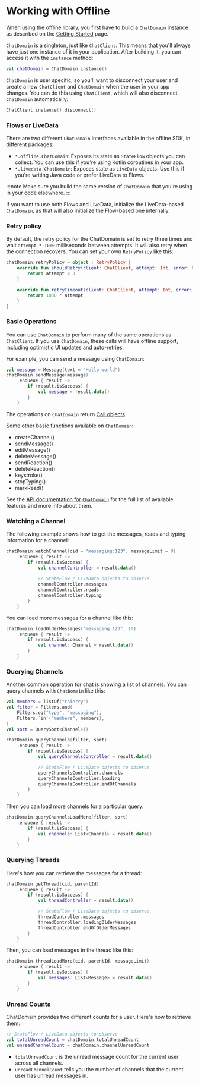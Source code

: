 # Working with Offline

When using the offline library, you first have to build a `ChatDomain` instance as described on the [Getting Started](../01-basics/03-getting-started.md#creating-a-chatdomain) page.

`ChatDomain` is a singleton, just like `ChatClient`. This means that you'll always have just one instance of it in your application. After building it, you can access it with the `instance` method:

```kotlin
val chatDomain = ChatDomain.instance()
```

`ChatDomain` is user specific, so you'll want to disconnect your user and create a new `ChatClient` and `ChatDomain` when the user in your app changes. You can do this using `ChatClient`, which will also disconnect `ChatDomain` automatically:

```kotlin
ChatClient.instance().disconnect()
```

### Flows or LiveData

There are two different `ChatDomain` interfaces available in the offline SDK, in different packages:

- `*.offline.ChatDomain`: Exposes its state as `StateFlow` objects you can collect. You can use this if you're using Kotlin coroutines in your app. 
- `*.livedata.ChatDomain`: Exposes state as `LiveData` objects. Use this if you're writing Java code or prefer LiveData to Flows.

:::note
Make sure you build the same version of `ChatDomain` that you're using in your code elsewhere.
:::

If you want to use both Flows and LiveData, initialize the LiveData-based `ChatDomain`, as that will also initialize the Flow-based one internally.

### Retry policy

By default, the retry policy for the ChatDomain is set to retry three times and wait `attempt * 1000` milliseconds between attempts. It will also retry when the connection recovers. You can set your own `RetryPolicy` like this:

```kotlin
chatDomain.retryPolicy = object : RetryPolicy {
    override fun shouldRetry(client: ChatClient, attempt: Int, error: ChatError): Boolean {
        return attempt < 3
    }

    override fun retryTimeout(client: ChatClient, attempt: Int, error: ChatError): Int {
        return 1000 * attempt
    }
}
```

### Basic Operations

You can use `ChatDomain` to perform many of the same operations as `ChatClient`. If you use `ChatDomain`, these calls will have offline support, including optimistic UI updates and auto-retries.

For example, you can send a message using `ChatDomain`:

```kotlin
val message = Message(text = "Hello world")
chatDomain.sendMessage(message)
    .enqueue { result ->
        if (result.isSuccess) {
            val message = result.data()
        }
    }
```

The operations on `ChatDomain` return [Call objects](../01-basics/04-core-concepts.md#calls).

Some other basic functions available on `ChatDomain`:

- createChannel()
- sendMessage()
- editMessage()
- deleteMessage()
- sendReaction()
- deleteReaction()
- keystroke()
- stopTyping()
- markRead()

See the [API documentation for `ChatDomain`](https://getstream.github.io/stream-chat-android/stream-chat-android-offline/stream-chat-android-offline/io.getstream.chat.android.offline/-chat-domain/index.html) for the full list of available features and more info about them.

### Watching a Channel

The following example shows how to get the messages, reads and typing information for a channel:

```kotlin
chatDomain.watchChannel(cid = "messaging:123", messageLimit = 0) 
    .enqueue { result -> 
        if (result.isSuccess) { 
            val channelController = result.data() 
 
            // StateFlow / LiveData objects to observe 
            channelController.messages 
            channelController.reads 
            channelController.typing 
        } 
    }
```

You can load more messages for a channel like this:

```kotlin
chatDomain.loadOlderMessages("messaging:123", 10)
    .enqueue { result ->
        if (result.isSuccess) {
            val channel: Channel = result.data()
        }
    }
```

### Querying Channels

Another common operation for chat is showing a list of channels. You can query channels with `ChatDomain` like this:

```kotlin
val members = listOf("thierry")
val filter = Filters.and(
    Filters.eq("type", "messaging"),
    Filters.`in`("members", members),
)
val sort = QuerySort<Channel>()

chatDomain.queryChannels(filter, sort)
    .enqueue { result ->
        if (result.isSuccess) {
            val queryChannelsController = result.data()

            // StateFlow / LiveData objects to observe 
            queryChannelsController.channels
            queryChannelsController.loading
            queryChannelsController.endOfChannels
        }
    }
```

Then you can load more channels for a particular query:

```kotlin
chatDomain.queryChannelsLoadMore(filter, sort)
    .enqueue { result ->
        if (result.isSuccess) {
            val channels: List<Channel> = result.data()
        }
    }
```

### Querying Threads

Here's how you can retrieve the messages for a thread:

```kotlin
chatDomain.getThread(cid, parentId)
    .enqueue { result ->
        if (result.isSuccess) {
            val threadController = result.data()

            // StateFlow / LiveData objects to observe 
            threadController.messages
            threadController.loadingOlderMessages
            threadController.endOfOlderMessages
        }
    }
```

Then, you can load messages in the thread like this:

```kotlin
chatDomain.threadLoadMore(cid, parentId, messageLimit)
    .enqueue { result ->
        if (result.isSuccess) {
            val messages: List<Message> = result.data()
        }
    }
```

### Unread Counts

ChatDomain provides two different counts for a user. Here's how to retrieve them:

```kotlin
// StateFlow / LiveData objects to observe 
val totalUnreadCount = chatDomain.totalUnreadCount
val unreadChannelCount = chatDomain.channelUnreadCount
```

- `totalUnreadCount` is the unread message count for the current user across all channels.
- `unreadChannelCount` tells you the number of channels that the current user has unread messages in.
